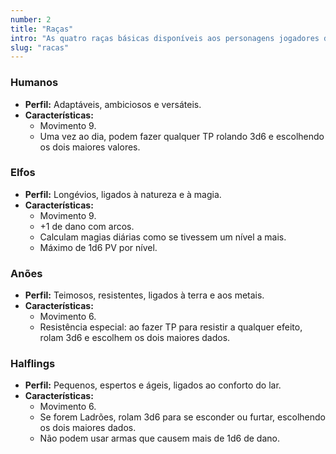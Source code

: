 ```yaml
---
number: 2
title: "Raças"
intro: "As quatro raças básicas disponíveis aos personagens jogadores de Pocket Dragon são:"
slug: "racas"
---
```

### Humanos
- **Perfil:** Adaptáveis, ambiciosos e versáteis.  
- **Características:**  
  - Movimento 9.  
  - Uma vez ao dia, podem fazer qualquer TP rolando 3d6 e escolhendo os dois maiores valores.

### Elfos
- **Perfil:** Longévios, ligados à natureza e à magia.  
- **Características:**  
  - Movimento 9.  
  - +1 de dano com arcos.  
  - Calculam magias diárias como se tivessem um nível a mais.  
  - Máximo de 1d6 PV por nível.

### Anões
- **Perfil:** Teimosos, resistentes, ligados à terra e aos metais.  
- **Características:**  
  - Movimento 6.  
  - Resistência especial: ao fazer TP para resistir a qualquer efeito, rolam 3d6 e escolhem os dois maiores dados.

### Halflings
- **Perfil:** Pequenos, espertos e ágeis, ligados ao conforto do lar.  
- **Características:**  
  - Movimento 6.  
  - Se forem Ladrões, rolam 3d6 para se esconder ou furtar, escolhendo os dois maiores dados.  
  - Não podem usar armas que causem mais de 1d6 de dano.